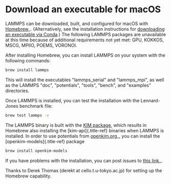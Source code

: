 # Download an executable for macOS

LAMMPS can be downloaded, built, and configured for macOS with
[Homebrew](https://brew.sh)\_. (Alternatively, see the installation
instructions for [downloading an executable via Conda](Install_conda).)
The following LAMMPS packages are unavailable at this time because of
additional requirements not yet met: GPU, KOKKOS, MSCG, MPIIO, POEMS,
VORONOI.

After installing Homebrew, you can install LAMMPS on your system with
the following commands:

``` bash
brew install lammps
```

This will install the executables \"lammps_serial\" and \"lammps_mpi\",
as well as the LAMMPS \"doc\", \"potentials\", \"tools\", \"bench\", and
\"examples\" directories.

Once LAMMPS is installed, you can test the installation with the
Lennard-Jones benchmark file:

``` bash
brew test lammps -v
```

The LAMMPS binary is built with the [KIM package](kim), which results in
Homebrew also installing the [kim-api]{.title-ref} binaries when LAMMPS
is installed. In order to use potentials from
[openkim.org](https://openkim.org)\_, you can install the
[openkim-models]{.title-ref} package

``` bash
brew install openkim-models
```

If you have problems with the installation, you can post issues to [this
link](https://github.com/Homebrew/homebrew-core/issues)\_.

Thanks to Derek Thomas (derekt at cello.t.u-tokyo.ac.jp) for setting up
the Homebrew capability.
